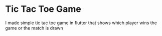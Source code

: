 # Tic Tac Toe Game
 I made simple tic tac toe game in flutter that shows which player wins the game or the match is drawn
